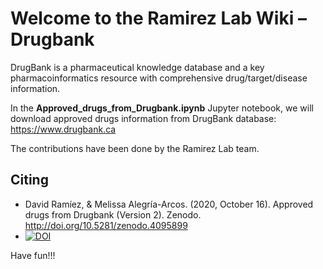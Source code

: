 # Welcome to the Ramirez Lab Wiki – Drugbank
DrugBank is a pharmaceutical knowledge database and a key pharmacoinformatics resource with comprehensive drug/target/disease information.

In the **Approved_drugs_from_Drugbank.ipynb** Jupyter notebook, we will download approved drugs information from DrugBank database: https://www.drugbank.ca

The contributions have been done by the Ramirez Lab team.

## Citing

* David Ramíez, & Melissa Alegría-Arcos. (2020, October 16). Approved drugs from Drugbank (Version 2). Zenodo. http://doi.org/10.5281/zenodo.4095899
* [![DOI](https://zenodo.org/badge/DOI/10.5281/zenodo.4095899.svg)](https://doi.org/10.5281/zenodo.4095899)



Have fun!!!
